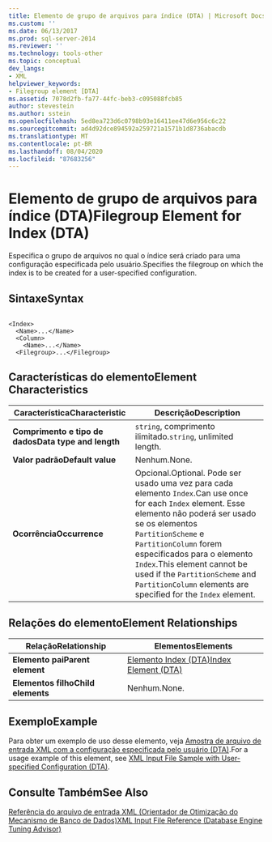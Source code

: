 ```yaml
---
title: Elemento de grupo de arquivos para índice (DTA) | Microsoft Docs
ms.custom: ''
ms.date: 06/13/2017
ms.prod: sql-server-2014
ms.reviewer: ''
ms.technology: tools-other
ms.topic: conceptual
dev_langs:
- XML
helpviewer_keywords:
- Filegroup element [DTA]
ms.assetid: 7078d2fb-fa77-44fc-beb3-c095088fcb85
author: stevestein
ms.author: sstein
ms.openlocfilehash: 5ed8ea723d6c0798b93e16411ee47d6e956c6c22
ms.sourcegitcommit: ad4d92dce894592a259721a1571b1d8736abacdb
ms.translationtype: MT
ms.contentlocale: pt-BR
ms.lasthandoff: 08/04/2020
ms.locfileid: "87683256"
---
```

# <a name="filegroup-element-for-index-dta"></a><span data-ttu-id="97057-102">Elemento de grupo de arquivos para índice (DTA)</span><span class="sxs-lookup"><span data-stu-id="97057-102">Filegroup Element for Index (DTA)</span></span>
  <span data-ttu-id="97057-103">Especifica o grupo de arquivos no qual o índice será criado para uma configuração especificada pelo usuário.</span><span class="sxs-lookup"><span data-stu-id="97057-103">Specifies the filegroup on which the index is to be created for a user-specified configuration.</span></span>  
  
## <a name="syntax"></a><span data-ttu-id="97057-104">Sintaxe</span><span class="sxs-lookup"><span data-stu-id="97057-104">Syntax</span></span>  
  
```  
  
<Index>  
  <Name>...</Name>  
  <Column>  
    <Name>...</Name>  
  <Filegroup>...</Filegroup>  
```  
  
## <a name="element-characteristics"></a><span data-ttu-id="97057-105">Características do elemento</span><span class="sxs-lookup"><span data-stu-id="97057-105">Element Characteristics</span></span>  
  
|<span data-ttu-id="97057-106">Característica</span><span class="sxs-lookup"><span data-stu-id="97057-106">Characteristic</span></span>|<span data-ttu-id="97057-107">Descrição</span><span class="sxs-lookup"><span data-stu-id="97057-107">Description</span></span>|  
|--------------------|-----------------|  
|<span data-ttu-id="97057-108">**Comprimento e tipo de dados**</span><span class="sxs-lookup"><span data-stu-id="97057-108">**Data type and length**</span></span>|<span data-ttu-id="97057-109">`string`, comprimento ilimitado.</span><span class="sxs-lookup"><span data-stu-id="97057-109">`string`, unlimited length.</span></span>|  
|<span data-ttu-id="97057-110">**Valor padrão**</span><span class="sxs-lookup"><span data-stu-id="97057-110">**Default value**</span></span>|<span data-ttu-id="97057-111">Nenhum.</span><span class="sxs-lookup"><span data-stu-id="97057-111">None.</span></span>|  
|<span data-ttu-id="97057-112">**Ocorrência**</span><span class="sxs-lookup"><span data-stu-id="97057-112">**Occurrence**</span></span>|<span data-ttu-id="97057-113">Opcional.</span><span class="sxs-lookup"><span data-stu-id="97057-113">Optional.</span></span> <span data-ttu-id="97057-114">Pode ser usado uma vez para cada elemento `Index`.</span><span class="sxs-lookup"><span data-stu-id="97057-114">Can use once for each `Index` element.</span></span> <span data-ttu-id="97057-115">Esse elemento não poderá ser usado se os elementos `PartitionScheme` e `PartitionColumn` forem especificados para o elemento `Index`.</span><span class="sxs-lookup"><span data-stu-id="97057-115">This element cannot be used if the `PartitionScheme` and `PartitionColumn` elements are specified for the `Index` element.</span></span>|  
  
## <a name="element-relationships"></a><span data-ttu-id="97057-116">Relações do elemento</span><span class="sxs-lookup"><span data-stu-id="97057-116">Element Relationships</span></span>  
  
|<span data-ttu-id="97057-117">Relação</span><span class="sxs-lookup"><span data-stu-id="97057-117">Relationship</span></span>|<span data-ttu-id="97057-118">Elementos</span><span class="sxs-lookup"><span data-stu-id="97057-118">Elements</span></span>|  
|------------------|--------------|  
|<span data-ttu-id="97057-119">**Elemento pai**</span><span class="sxs-lookup"><span data-stu-id="97057-119">**Parent element**</span></span>|[<span data-ttu-id="97057-120">Elemento Index &#40;DTA&#41;</span><span class="sxs-lookup"><span data-stu-id="97057-120">Index Element &#40;DTA&#41;</span></span>](index-element-dta.md)|  
|<span data-ttu-id="97057-121">**Elementos filho**</span><span class="sxs-lookup"><span data-stu-id="97057-121">**Child elements**</span></span>|<span data-ttu-id="97057-122">Nenhum.</span><span class="sxs-lookup"><span data-stu-id="97057-122">None.</span></span>|  
  
## <a name="example"></a><span data-ttu-id="97057-123">Exemplo</span><span class="sxs-lookup"><span data-stu-id="97057-123">Example</span></span>  
 <span data-ttu-id="97057-124">Para obter um exemplo de uso desse elemento, veja [Amostra de arquivo de entrada XML com a configuração especificada pelo usuário &#40;DTA&#41;](xml-input-file-sample-with-user-specified-configuration-dta.md).</span><span class="sxs-lookup"><span data-stu-id="97057-124">For a usage example of this element, see [XML Input File Sample with User-specified Configuration &#40;DTA&#41;](xml-input-file-sample-with-user-specified-configuration-dta.md).</span></span>  
  
## <a name="see-also"></a><span data-ttu-id="97057-125">Consulte Também</span><span class="sxs-lookup"><span data-stu-id="97057-125">See Also</span></span>  
 [<span data-ttu-id="97057-126">Referência do arquivo de entrada XML &#40;Orientador de Otimização do Mecanismo de Banco de Dados&#41;</span><span class="sxs-lookup"><span data-stu-id="97057-126">XML Input File Reference &#40;Database Engine Tuning Advisor&#41;</span></span>](xml-input-file-reference-database-engine-tuning-advisor.md)  
  
  
